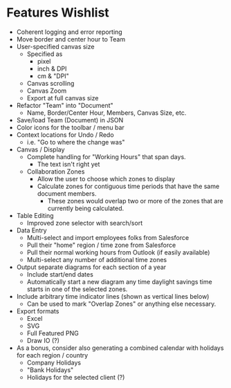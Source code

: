 # Features Wishlist

* Coherent logging and error reporting
* Move border and center hour to Team
* User-specified canvas size
  * Specified as
    * pixel
    * inch & DPI
    * cm & "DPI"
  * Canvas scrolling
  * Canvas Zoom
  * Export at full canvas size
* Refactor "Team" into "Document"
  * Name, Border/Center Hour, Members, Canvas Size, etc.
* Save/load Team (Document) in JSON 
* Color icons for the toolbar / menu bar 
* Context locations for Undo / Redo
  * i.e. "Go to where the change was"
* Canvas / Display
  * Complete handling for "Working Hours" that span days.
    * The text isn't right yet
  * Collaboration Zones
    * Allow the user to choose which zones to display
    * Calculate zones for contiguous time periods that have the same document members.
      * These zones would overlap two or more of the zones that are currently being calculated.
* Table Editing
  * Improved zone selector with search/sort
* Data Entry
  * Multi-select and import employees folks from Salesforce
  * Pull their "home" region / time zone from Salesforce
  * Pull their normal working hours from Outlook (if easily available)
  * Multi-select any number of additional time zones
* Output separate diagrams for each section of a year
  * Include start/end dates
  * Automatically start a new diagram any time daylight savings time starts in one of the selected zones.
* Include arbitrary time indicator lines (shown as vertical lines below)
  * Can be used to mark "Overlap Zones" or anything else necessary.
* Export formats
  * Excel
  * SVG
  * Full Featured PNG
  * Draw IO (?)
* As a bonus, consider also generating a combined calendar with holidays for each region / country
  * Company Holidays
  * "Bank Holidays"
  * Holidays for the selected client (?)
